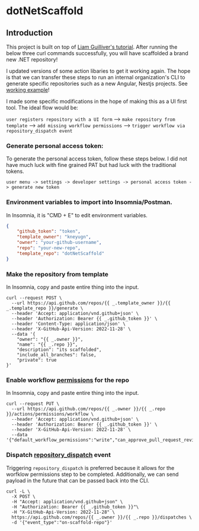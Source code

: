 # dotNetScaffold

## Introduction
This project is built on top of [Liam Guilliver's tutorial](https://lgulliver.github.io/dynamically-generate-projects-with-github-templates-and-actions/). After running the below three curl commands successfully, you will have scaffolded a brand new .NET repository!

I updated versions of some action libaries to get it working again. The hope is that we can transfer these steps to run an internal organization's CLI to generate specific repositories such as a new Angular, Nestjs projects. See [working example](https://github.com/kneyugn/this-dotnet-repo-was-scaffolded)!

I made some specific modifications in the hope of making this as a UI first tool. The ideal flow would be:

`user registers repository with a UI form` --> `make repository from template` --> `add missing workflow permissions` --> `trigger workflow via repository_dispatch event`

### Generate personal access token:
To generate the personal access token, follow these steps below. I did not have much luck with fine grained PAT but had luck with the traditional tokens. 

```user menu -> settings -> developer settings -> personal access token -> generate new token```


### Environment variables to import into Insomnia/Postman.
In Insomnia, it is "CMD + E" to edit environment variables.

```json
{
	"github_token": "token",
	"template_owner": "kneyugn",
	"owner": "your-github-username",
	"repo": "your-new-repo",
	"template_repo": "dotNetScaffold"
}
```

### Make the repository from template
In Insomnia, copy and paste entire thing into the input.

```
curl --request POST \
  --url https://api.github.com/repos/{{ _.template_owner }}/{{ _.template_repo }}/generate \
  --header 'Accept: application/vnd.github+json' \
  --header 'Authorization: Bearer {{ _.github_token }}' \
  --header 'Content-Type: application/json' \
  --header 'X-GitHub-Api-Version: 2022-11-28' \
  --data '{
	"owner": "{{ _.owner }}",
	"name": "{{ _.repo }}",
	"description": "its scaffolded",
	"include_all_branches": false,
	"private": true
}'
```

### Enable workflow [permissions](https://docs.github.com/en/rest/actions/permissions?apiVersion=2022-11-28#set-default-workflow-permissions-for-a-repository) for the repo
In Insomnia, copy and paste entire thing into the input.
```
curl --request PUT \
  --url https://api.github.com/repos/{{ _.owner }}/{{ _.repo }}/actions/permissions/workflow \
  --header 'Accept: application/vnd.github+json' \
  --header 'Authorization: Bearer {{ _.github_token }}' \
  --header 'X-GitHub-Api-Version: 2022-11-28' \
  --data '{"default_workflow_permissions":"write","can_approve_pull_request_reviews":true}'
```

### Dispatch [repository_dispatch](https://docs.github.com/en/actions/using-workflows/events-that-trigger-workflows#repository_dispatch) event 
Triggering `repository_dispatch` is preferred because it allows for the worfklow permissions step to be completed. Additionally, we can send payload in the future that can be passed back into the CLI.

```
curl -L \
  -X POST \
  -H "Accept: application/vnd.github+json" \
  -H "Authorization: Bearer {{ _.github_token }}"\
  -H "X-GitHub-Api-Version: 2022-11-28" \
  https://api.github.com/repos/{{ _.owner }}/{{ _.repo }}/dispatches \
  -d '{"event_type":"on-scaffold-repo"}'
```
